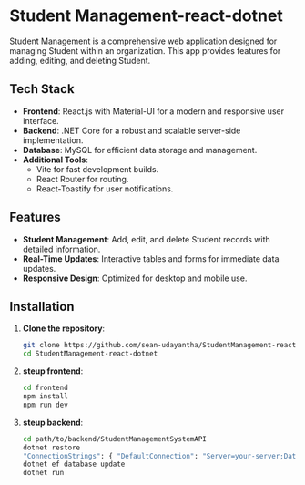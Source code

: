 # Student Management-react-dotnet

 Student Management  is a comprehensive web application designed for managing Student within an organization. This app provides features for adding, editing, and deleting Student.

## Tech Stack
- **Frontend**: React.js with Material-UI for a modern and responsive user interface.
- **Backend**: .NET Core for a robust and scalable server-side implementation.
- **Database**: MySQL for efficient data storage and management.
- **Additional Tools**: 
  - Vite for fast development builds.
  - React Router for routing.
  - React-Toastify for user notifications.

## Features
- **Student Management**: Add, edit, and delete Student records with detailed information.
- **Real-Time Updates**: Interactive tables and forms for immediate data updates.
- **Responsive Design**: Optimized for desktop and mobile use.

## Installation

1. **Clone the repository**:
   ```bash
   git clone https://github.com/sean-udayantha/StudentManagement-react-dotnet.git
   cd StudentManagement-react-dotnet

   ```
   
2. **steup frontend**:
   ```bash
   cd frontend
   npm install
   npm run dev
   ```
   
3. **steup backend**:
   ```bash
   cd path/to/backend/StudentManagementSystemAPI
   dotnet restore
   "ConnectionStrings": { "DefaultConnection": "Server=your-server;Database=your-database;User=your-user;Password=your-password;"}
   dotnet ef database update
   dotnet run
   ```
